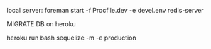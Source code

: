 local server:
foreman start -f Procfile.dev -e devel.env
redis-server

MIGRATE DB on heroku

heroku run bash
sequelize -m -e production